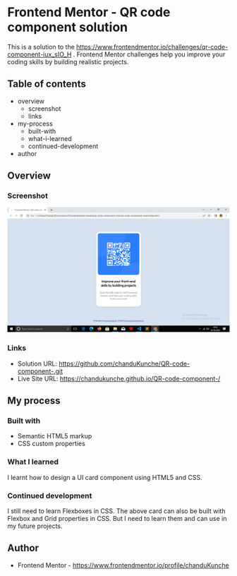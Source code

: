 # Frontend Mentor - QR code component solution

This is a solution to the https://www.frontendmentor.io/challenges/qr-code-component-iux_sIO_H . Frontend Mentor challenges help you improve your coding skills by building realistic projects. 

## Table of contents

- overview
  - screenshot
  - links
- my-process
  - built-with
  - what-i-learned
  - continued-development
- author

## Overview

### Screenshot

![](./screenshot.png)


### Links

- Solution URL: https://github.com/chanduKunche/QR-code-component-.git
- Live Site URL: https://chandukunche.github.io/QR-code-component-/

## My process

### Built with

- Semantic HTML5 markup
- CSS custom properties

### What I learned

I learnt how to design a UI card component using HTML5 and CSS. 

### Continued development

I still need to learn Flexboxes in CSS. The above card can also be built with Flexbox and Grid properties in CSS. But I need to learn them and can use in my future projects.

## Author

- Frontend Mentor - https://www.frontendmentor.io/profile/chanduKunche

